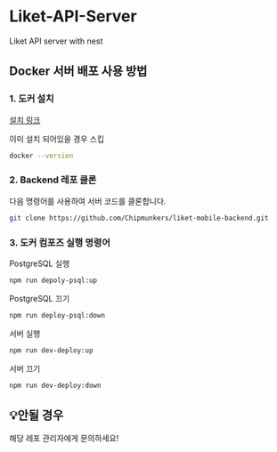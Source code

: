 # Liket-API-Server

Liket API server with nest

## Docker 서버 배포 사용 방법

### 1. 도커 설치

[설치 링크](https://docs.docker.com/desktop/install/mac-install/)

이미 설치 되어있을 경우 스킵

```bash
docker --version
```

### 2. Backend 레포 클론

다음 명령어를 사용하여 서버 코드를 클론합니다.

```bash
git clone https://github.com/Chipmunkers/liket-mobile-backend.git
```

### 3. 도커 컴포즈 실행 명령어

PostgreSQL 실행

```bash
npm run depoly-psql:up
```

PostgreSQL 끄기

```bash
npm run deploy-psql:down
```

서버 실행

```bash
npm run dev-deploy:up
```

서버 끄기

```bash
npm run dev-deploy:down
```

## 💡안될 경우

해당 레포 관리자에게 문의하세요!

